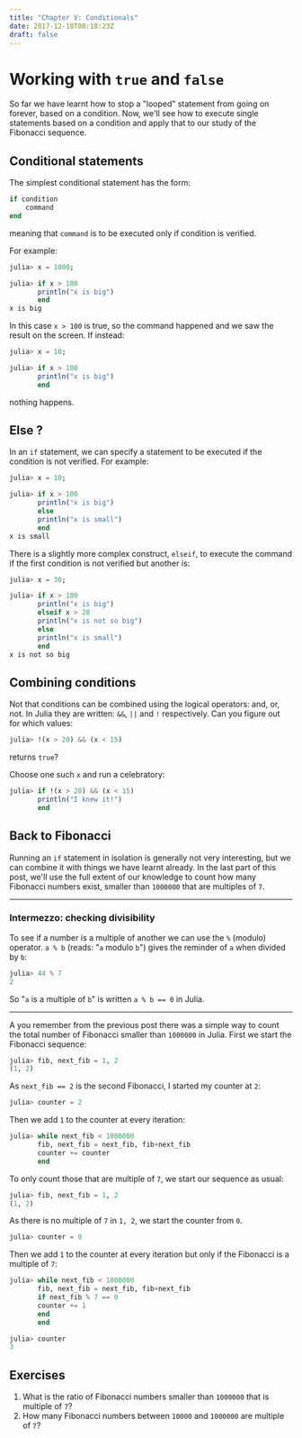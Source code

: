 ```yaml
---
title: "Chapter V: Conditionals"
date: 2017-12-18T00:18:23Z
draft: false
---
```


# Working with `true` and `false`

So far we have learnt how to stop a "looped" statement from going on forever, based on a condition. Now, we'll see how to execute single statements based on a condition and apply that to our study of the Fibonacci sequence.

## Conditional statements

The simplest conditional statement has the form:

```julia
if condition
    command
end
```

meaning that `command` is to be executed only if condition is verified.

For example:

```julia
julia> x = 1000;

julia> if x > 100
       println("x is big")
       end
x is big
```

In this case `x > 100` is true, so the command happened and we saw the result on the screen. If instead:

```julia
julia> x = 10;

julia> if x > 100
       println("x is big")
       end
```

nothing happens.

## Else ?

In an `if` statement, we can specify a statement to be executed if the condition is not verified. For example:

```julia
julia> x = 10;

julia> if x > 100
       println("x is big")
       else
       println("x is small")
       end
x is small
```

There is a slightly more complex construct, `elseif`, to execute the command if the first condition is not verified but another is:

```julia
julia> x = 30;

julia> if x > 100
       println("x is big")
       elseif x > 20
       println("x is not so big")
       else
       println("x is small")
       end
x is not so big
```

## Combining conditions

Not that conditions can be combined using the logical operators: and, or, not. In Julia they are written: `&&`, `||` and `!` respectively. Can you figure out for which values:

```julia
julia> !(x > 20) && (x < 15)
```
returns `true`?

Choose one such `x` and run a celebratory:
```julia
julia> if !(x > 20) && (x < 15)
       println("I knew it!")
       end
```

## Back to Fibonacci

Running an `if` statement in isolation is generally not very interesting, but we can combine it with things we have learnt already. In the last part of this post, we'll use the full extent of our knowledge to count how many Fibonacci numbers exist, smaller than `1000000` that are multiples of `7`.

---

### Intermezzo: checking divisibility

To see if a number is a multiple of another we can use the `%` (modulo) operator. `a % b` (reads: "`a` modulo `b`") gives the reminder of `a` when divided by `b`:

```julia
julia> 44 % 7
2
```

So "`a` is a multiple of `b`" is written `a % b == 0` in Julia.

---

A you remember from the previous post there was a simple way to count the total number of Fibonacci smaller than `1000000` in Julia. First we start the Fibonacci sequence:

```julia
julia> fib, next_fib = 1, 2
(1, 2)
```

As `next_fib == 2` is the second Fibonacci, I started my counter at `2`:

```julia
julia> counter = 2
```

Then we add `1` to the counter at every iteration:

```julia
julia> while next_fib < 1000000
       fib, next_fib = next_fib, fib+next_fib
       counter += counter
       end
```

To only count those that are multiple of `7`, we start our sequence as usual:

```julia
julia> fib, next_fib = 1, 2
(1, 2)
```

As there is no multiple of `7` in `1, 2`, we start the counter from `0`.

```julia
julia> counter = 0
```

Then we add `1` to the counter at every iteration but only if the Fibonacci is a multiple of `7`:

```julia
julia> while next_fib < 1000000
       fib, next_fib = next_fib, fib+next_fib
       if next_fib % 7 == 0
       counter += 1
       end
       end

julia> counter
3
```

## Exercises

1. What is the ratio of Fibonacci numbers smaller than `1000000` that is multiple of `7`?
2. How many Fibonacci numbers between `10000` and `1000000` are multiple of `7`?